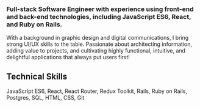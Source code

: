 ### Full-stack Software Engineer with experience using front-end and back-end technologies, including JavaScript ES6, React, and Ruby on Rails.

With a background in graphic design and digital communications, I bring strong UI/UX skills to the table. Passionate about architecting information, adding value to projects, and cultivating highly functional, intuitive, and delightful applications that always put users first!


## Technical Skills
JavaScript ES6, React, React Router, Redux Toolkit, Rails, Ruby on Rails, Postgres, SQL, HTML, CSS, Git

  

<!---
evareitzel/evareitzel is a ✨ special ✨ repository because its `README.md` (this file) appears on your GitHub profile.
You can click the Preview link to take a look at your changes.

- 💞️ I’m looking to collaborate on ...

//
- 👋 Hi, I’m @evareitzel
- 👀 I’m a Software Engineer.
- 🌱 I graduated from Flatiron School's Software Engineering program.
- 📫 How to reach me 
     LinkedIn: evareitzel

--->
